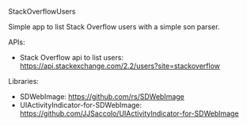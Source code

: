 StackOverflowUsers



Simple app to list Stack Overflow users with a simple son parser.



APIs:

- Stack Overflow api to list users: https://api.stackexchange.com/2.2/users?site=stackoverflow

Libraries:

- SDWebImage: https://github.com/rs/SDWebImage
- UIActivityIndicator-for-SDWebImage: https://github.com/JJSaccolo/UIActivityIndicator-for-SDWebImage
